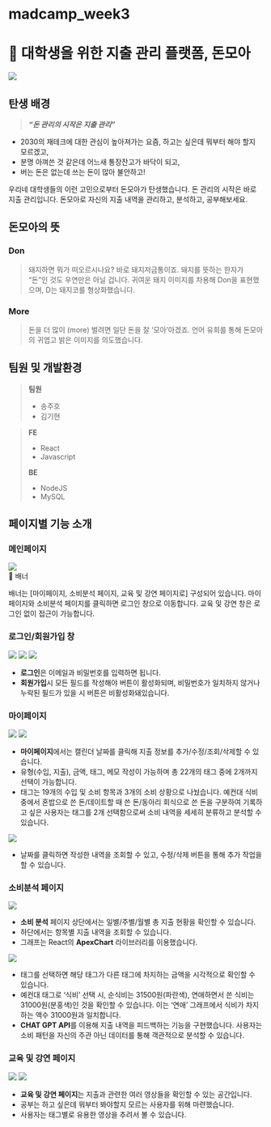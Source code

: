 # madcamp_week3

# 🐽 대학생을 위한 지출 관리 플랫폼, 돈모아

<img src="https://github.com/j00ho/madcamp_week3/assets/62568191/3da3166e-a92a-4d5c-8c54-6678382e3a43">

## 탄생 배경

> ***“돈 관리의 시작은 지출 관리”***
> 
- 2030의 재테크에 대한 관심이 높아져가는 요즘, 하고는 싶은데 뭐부터 해야 할지 모르겠고,
- 분명 아껴쓴 것 같은데 어느새 통장잔고가 바닥이 되고,
- 버는 돈은 없는데 쓰는 돈이 많아 불안하고!

우리네 대학생들의 이런 고민으로부터 돈모아가 탄생했습니다. 돈 관리의 시작은 바로 지출 관리입니다. 돈모아로 자신의 지출 내역을 관리하고, 분석하고, 공부해보세요.

## 돈모아의 뜻

### Don

> 돼지하면 뭐가 떠오르시나요? 바로 돼지저금통이죠. 돼지를 뜻하는 한자가 “돈”인 것도 우연만은 아닐 겁니다. 귀여운 돼지 이미지를 차용해 Don을 표현했으며, D는 돼지코를 형상화했습니다.
> 

### More

> 돈을 더 많이 (more) 벌려면 일단 돈을 잘 ‘모아’아겠죠. 언어 유희를 통해 돈모아의 귀엽고 밝은 이미지를 의도했습니다.
> 

## 팀원 및 개발환경

> **팀원**
> 
> - 송주호
> - 김기현

> **FE**
> 
> - React
> - Javascript
> 
> **BE**
> 
> - NodeJS
> - MySQL

## 페이지별 기능 소개

### 메인페이지

<img src="https://github.com/j00ho/madcamp_week3/assets/62568191/3da3166e-a92a-4d5c-8c54-6678382e3a43">

<aside>
📌 배너

배너는 [마이페이지, 소비분석 페이지, 교육 및 강연 페이지로] 구성되어 있습니다.
마이페이지와 소비분석 페이지를 클릭하면 로그인 창으로 이동합니다.
교육 및 강연 창은 로그인 없이 접근이 가능합니다.

</aside>

### 로그인/회원가입 창

<img src="https://github.com/j00ho/madcamp_week3/assets/62568191/4b2dde65-e0e1-4b12-a512-d112c29485c3">

<img src="https://github.com/j00ho/madcamp_week3/assets/62568191/7573732a-fc8e-4f82-8d84-fa6e795aa553">

<img src="https://github.com/j00ho/madcamp_week3/assets/62568191/e5baba50-43e8-4775-a65f-e93e7613122f">

- **로그인**은 이메일과 비밀번호를 입력하면 됩니다.
- **회원가입**시 모든 필드를 작성해야 버튼이 활성화되며, 비밀번호가 일치하지 않거나 누락된 필드가 있을 시 버튼은 비활성화돼있습니다.

### 마이페이지

<img src="https://github.com/j00ho/madcamp_week3/assets/62568191/3c048754-4827-4931-af70-e4c74ef45121">

<img src="https://github.com/j00ho/madcamp_week3/assets/62568191/8bf867c2-2ff7-47fe-8194-9899f364a9c8">

- **마이페이지**에서는 캘린더 날짜를 클릭해 지출 정보를 추가/수정/조회/삭제할 수 있습니다.
- 유형(수입, 지출), 금액, 태그, 메모 작성이 가능하며 총 22개의 태그 중에 2개까지 선택이 가능합니다.
- 태그는 19개의 수입 및 소비 항목과 3개의 소비 상황으로 나눴습니다. 예컨대 식비 중에서 혼밥으로 쓴 돈/데이트할 때 쓴 돈/동아리 회식으로 쓴 돈을 구분하여 기록하고 싶은 사용자는 태그를 2개 선택함으로써 소비 내역을 세세히 분류하고 분석할 수 있습니다.

<img src="https://github.com/j00ho/madcamp_week3/assets/62568191/1eb0e8e3-dea2-4ac4-be23-ac4dfccfd41d">

- 날짜를 클릭하면 작성한 내역을 조회할 수 있고, 수정/삭제 버튼을 통해 추가 작업을 할 수 있습니다.

### 소비분석 페이지

<img src="https://github.com/j00ho/madcamp_week3/assets/62568191/fe6a3530-0482-4a57-94ee-3cec1af84dea">

- **소비 분석** 페이지 상단에서는 일별/주별/월별 총 지출 현황을 확인할 수 있습니다.
- 하단에서는 항목별 지출 내역을 조회할 수 있습니다.
- 그래프는 React의 **ApexChart** 라이브러리를 이용했습니다.

<img src="https://github.com/j00ho/madcamp_week3/assets/62568191/e068fae2-68cb-4893-8dc3-965f53ca9caf">

- 태그를 선택하면 해당 태그가 다른 태그에 차지하는 금액을 시각적으로 확인할 수 있습니다.
- 예컨대 태그로 ‘식비’ 선택 시, 순식비는 31500원(파란색), 연애하면서 쓴 식비는 31000원(분홍색)인 것을 확인할 수 있습니다. 이는 ‘연애’ 그래프에서 식비가 차지하는 액수 31000원과 일치합니다.
- **CHAT GPT API**를 이용해 지출 내역을 피드백하는 기능을 구현했습니다. 사용자는 소비 패턴을 자신의 주관 아닌 데이터를 통해 객관적으로 분석할 수 있습니다.

### 교육 및 강연 페이지

<img src="https://github.com/j00ho/madcamp_week3/assets/62568191/5cb5a107-ae45-4d4b-9641-092e9846a8cc">

<img src="https://github.com/j00ho/madcamp_week3/assets/62568191/00b8763f-4242-423c-b093-a1166aafd327">

- **교육 및 강연 페이지**는 지출과 관련한 여러 영상들을 확인할 수 있는 공간입니다.
- 공부는 하고 싶은데 뭐부터 봐야할지 모르는 사용자를 위해 마련했습니다.
- 사용자는 태그별로 유용한 영상을 추려서 볼 수 있습니다.
